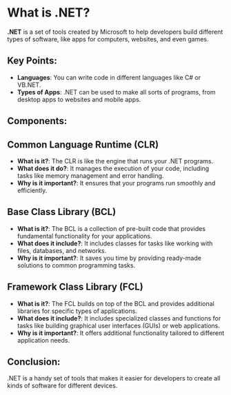 # What is .NET?

**.NET** is a set of tools created by Microsoft to help developers build different types of software, like apps for computers, websites, and even games.

## Key Points:

- **Languages**: You can write code in different languages like C# or VB.NET.
- **Types of Apps**: .NET can be used to make all sorts of programs, from desktop apps to websites and mobile apps.

## Components:

## Common Language Runtime (CLR)

- **What is it?**: The CLR is like the engine that runs your .NET programs.
- **What does it do?**: It manages the execution of your code, including tasks like memory management and error handling.
- **Why is it important?**: It ensures that your programs run smoothly and efficiently.

## Base Class Library (BCL)

- **What is it?**: The BCL is a collection of pre-built code that provides fundamental functionality for your applications.
- **What does it include?**: It includes classes for tasks like working with files, databases, and networks.
- **Why is it important?**: It saves you time by providing ready-made solutions to common programming tasks.

## Framework Class Library (FCL)

- **What is it?**: The FCL builds on top of the BCL and provides additional libraries for specific types of applications.
- **What does it include?**: It includes specialized classes and functions for tasks like building graphical user interfaces (GUIs) or web applications.
- **Why is it important?**: It offers additional functionality tailored to different application needs.

## Conclusion:

.NET is a handy set of tools that makes it easier for developers to create all kinds of software for different devices.
